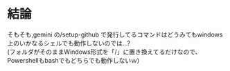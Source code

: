# 結論

そもそも,gemini の/setup-github で発行してるコマンドはどうみてもwindows上のいかなるシェルでも動作しないのでは...?  
(フォルダがそのままWindows形式を「/」に置き換えてるだけなので、Powershellもbashでもどちらでも動作しないｗ)  